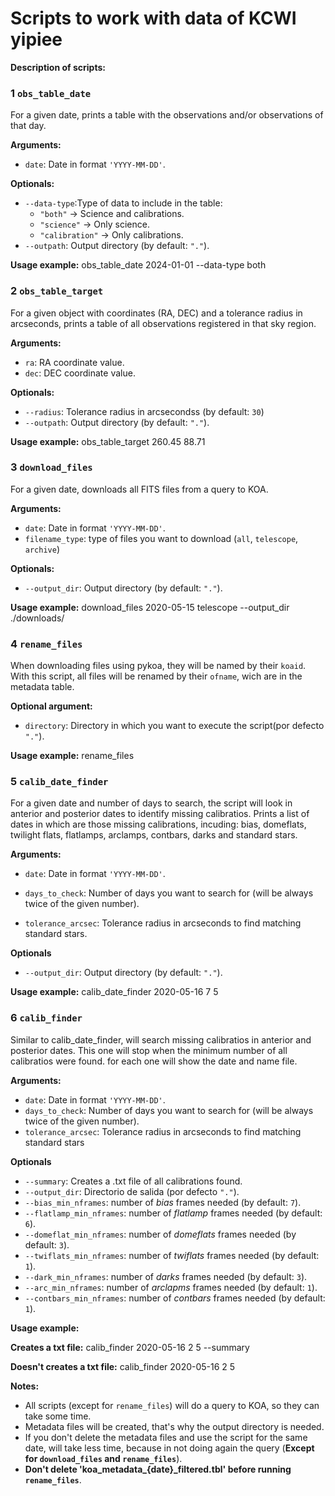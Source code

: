 # Scripts to work with data of KCWI yipiee #

**Description of scripts:**

### 1 **`obs_table_date`**  
For a given date, prints a table with the observations and/or observations of that day.

 **Arguments:**
- `date`: Date in format `'YYYY-MM-DD'`.

 **Optionals:**
- `--data-type`:Type of data to include in the table:
    - `"both"` → Science and calibrations.
    - `"science"` → Only science.
    - `"calibration"` → Only calibrations.
- `--outpath`: Output directory (by default: `"."`).

 **Usage example:**
obs_table_date 2024-01-01 --data-type both



### 2 **`obs_table_target`**
For a given object with coordinates (RA, DEC) and a tolerance radius in arcseconds, prints a table of all observations registered in that sky region.

 **Arguments:**
- `ra`: RA coordinate value.
- `dec`: DEC coordinate value.

 **Optionals:**
- `--radius`: Tolerance radius in arcsecondss (by default: `30`)
- `--outpath`: Output directory (by default: `"."`).

 **Usage example:**
obs_table_target 260.45 88.71



### 3 **`download_files`**
For a given date, downloads all FITS files from a query to KOA.

 **Arguments:**
- `date`: Date in format `'YYYY-MM-DD'`.
- `filename_type`: type of files you want to download (`all`, `telescope`, `archive`)

 **Optionals:**
- `--output_dir`: Output directory (by default: `"."`).

 **Usage example:**
download_files 2020-05-15 telescope --output_dir ./downloads/



### 4 **`rename_files`**
When downloading files using pykoa, they will be named by their `koaid`. With this script, all files will be renamed by their `ofname`, wich are in the metadata table.

 **Optional argument:**
 - `directory`: Directory in which you want to execute the script(por defecto `"."`). 

 **Usage example:**
rename_files



### 5 **`calib_date_finder`**
For a given date and number of days to search, the script will look in anterior and posterior dates to identify missing calibratios. Prints a list of dates in which are those missing calibrations, incuding: bias, domeflats, twilight flats, flatlamps, arclamps, contbars, darks and standard stars.

 **Arguments:**
- `date`: Date in format `'YYYY-MM-DD'`.
- `days_to_check`: Number of days you want to search for (will be always twice of the given number).

- `tolerance_arcsec`: Tolerance radius in arcseconds to find matching standard stars.

 **Optionals**
- `--output_dir`: Output directory (by default: `"."`).

 **Usage example:**
calib_date_finder 2020-05-16 7 5



### 6 **`calib_finder`**
Similar to calib_date_finder, will search missing calibratios in anterior and posterior dates. This one will stop when the minimum number of all calibratios were found. for each one will show the date and name file.

 **Arguments:**
- `date`: Date in format `'YYYY-MM-DD'`.
- `days_to_check`: Number of days you want to search for (will be always twice of the given number).
- `tolerance_arcsec`: Tolerance radius in arcseconds to find matching standard stars

 **Optionals**
- `--summary`: Creates a .txt file of all calibrations found. 
- `--output_dir`: Directorio de salida (por defecto `"."`).
- `--bias_min_nframes`: number of *bias* frames needed (by default: `7`). 
- `--flatlamp_min_nframes`: number of *flatlamp* frames needed (by default: `6`).
- `--domeflat_min_nframes`: number of *domeflats* frames needed (by default: `3`).
- `--twiflats_min_nframes`: number of *twiflats* frames needed (by default: `1`).
- `--dark_min_nframes`: number of *darks* frames needed (by default: `3`).
- `--arc_min_nframes`: number of *arclapms* frames needed (by default: `1`).
- `--contbars_min_nframes`: number of *contbars* frames needed (by default: `1`).

 **Usage example:**

**Creates a txt file:**    calib_finder 2020-05-16 2 5 --summary

**Doesn't creates a txt file:**    calib_finder 2020-05-16 2 5


 **Notes:**
- All scripts (except for `rename_files`) will do a query to KOA, so they can take some time.
- Metadata files will be created, that's why the output directory is needed.
- If you don't delete the metadata files and use the script for the same date, will take less time, because in not doing again the query (**Except for `download_files` and `rename_files`**).
- **Don't delete 'koa_metadata_{date}_filtered.tbl' before running `rename_files`**.
